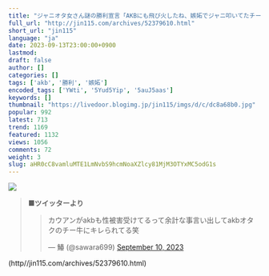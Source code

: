 ```yaml
---
title: "ジャニオタ女さん謎の勝利宣言「AKBにも飛び火したね、嫉妬でジャニ叩いてたチー牛ざまぁ」 "
full_url: "http://jin115.com/archives/52379610.html"
short_url: "jin115"
language: "ja"
date: 2023-09-13T23:00:00+0900
lastmod: 
draft: false
author: []
categories: []
tags: ['akb', '勝利', '嫉妬']
encoded_tags: ['YWti', '5Yud5Yip', '5auJ5aas']
keywords: []
thumbnail: "https://livedoor.blogimg.jp/jin115/imgs/d/c/dc8a68b0.jpg"
popular: 992
latest: 713
trend: 1169
featured: 1132
views: 1056
comments: 72
weight: 3
slug: aHR0cC8vamluMTE1LmNvbS9hcmNoaXZlcy81MjM3OTYxMC5odG1s
---
```


![](https://livedoor.blogimg.jp/jin115/imgs/d/c/dc8a68b0.jpg)

<blockquote><b>■ツイッターより</b> <blockquote class='twitter-tweet'><p lang='ja' dir='ltr'>カウアンがakbも性被害受けてるって余計な事言い出してakbオタクのチー牛にキレられてる笑</p>— 鰆 (@sawara699) <a href='https//twitter.com/sawara699/status/1700855590107656533?ref_src=twsrc%5Etfw'>September 10, 2023</a></blockquote> </blockquote>

(http//jin115.com/archives/52379610.html)
